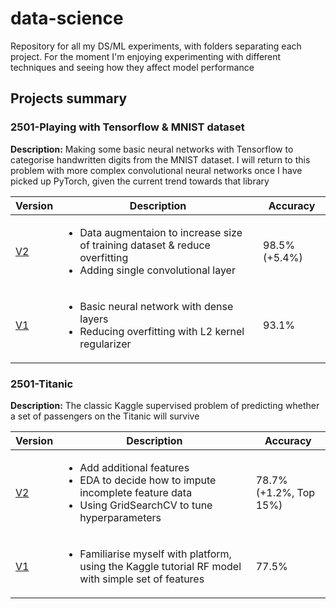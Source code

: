 # data-science
Repository for all my DS/ML experiments, with folders separating each project. For the moment I'm enjoying experimenting with different techniques and seeing how they affect model performance

## Projects summary

### 2501-Playing with Tensorflow & MNIST dataset
**Description:** Making some basic neural networks with Tensorflow to categorise handwritten digits from the MNIST dataset. I will return to this problem with more complex convolutional neural networks once I have picked up PyTorch, given the current trend towards that library

| Version  | Description | Accuracy |
| ------------- | ------------- | ------------- |
| [V2](https://github.com/a-asaria/data-science/blob/main/2501-Titanic/250113-titanic-random-forest-h-parameter-tuning.ipynb)  | <ul><li>Data augmentaion to increase size of training dataset & reduce overfitting </li><li>Adding single convolutional layer</li>  | 98.5% (+5.4%)  |
| [V1](https://github.com/a-asaria/data-science/blob/main/2501-MNIST-Tensorflow/250114-minst-initial-play-around-score-0-931.ipynb)  | <ul><li>Basic neural network with dense layers</li><li>Reducing overfitting with L2 kernel regularizer</ul></li> | 93.1%  |

### 2501-Titanic
**Description:** The classic Kaggle supervised  problem of predicting whether a set of passengers on the Titanic will survive

| Version  | Description | Accuracy |
| ------------- | ------------- | ------------- |
| [V2](https://github.com/a-asaria/data-science/blob/main/2501-Titanic/250113-titanic-random-forest-h-parameter-tuning.ipynb)  | <ul><li>Add additional features </li><li> EDA to decide how to impute incomplete feature data </li><li> Using GridSearchCV to tune hyperparameters  | 78.7% (+1.2%, Top 15%)  |
| [V1](https://github.com/a-asaria/data-science/blob/main/2501-Titanic/250110-titanic-tutorial.ipynb)  | <ul><li>Familiarise myself with platform, using the Kaggle tutorial RF model with simple set of features </li></ul> | 77.5%  |




